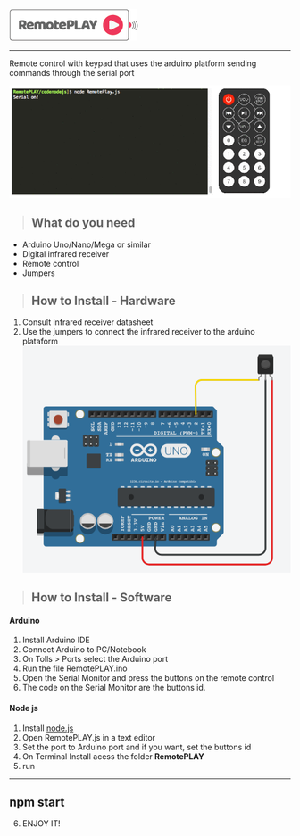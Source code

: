 ![](https://github.com/samillamacedo/RemotePLAY/blob/master/RemotePlay.png)

______________________________
Remote control with keypad that uses the arduino platform sending commands through the serial port

![](https://github.com/samillamacedo/RemotePLAY/blob/master/Terminal.gif)


> ## What do you need

* Arduino Uno/Nano/Mega or similar
* Digital infrared receiver
* Remote control
* Jumpers

> ## How to Install - Hardware
1. Consult infrared receiver datasheet
2. Use the jumpers to connect the infrared receiver to the arduino plataform
![](https://github.com/samillamacedo/RemotePLAY/blob/master/Circuit.png)

> ## How to Install - Software
#### Arduino
1. Install Arduino IDE
2. Connect Arduino to PC/Notebook
3. On Tolls > Ports select the Arduino port
4. Run the file RemotePLAY.ino
5. Open the Serial Monitor and press the buttons on the remote control
6. The code on the Serial Monitor are the buttons id.

#### Node js
1. Install [node.js](https://nodejs.org/en/download/)
2. Open RemotePLAY.js in a text editor
3. Set the port to Arduino port and if you want, set the buttons id
4. On Terminal Install acess the folder **RemotePLAY** 
5. run 
---
npm start
---
6. ENJOY IT!
